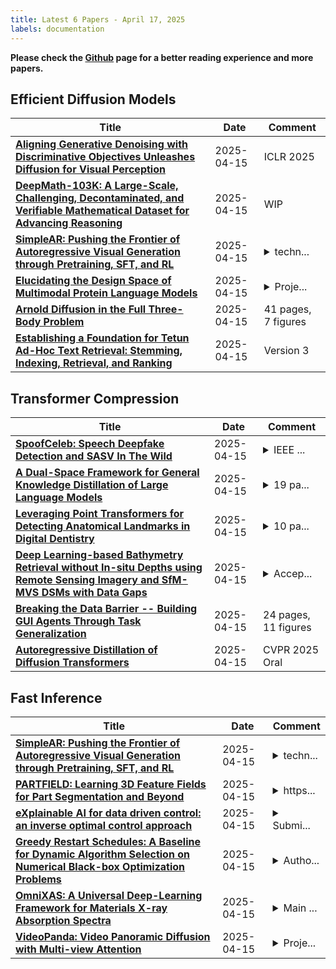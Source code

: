 ```yaml
---
title: Latest 6 Papers - April 17, 2025
labels: documentation
---
```

**Please check the [Github](https://github.com/zezhishao/MTS_Daily_ArXiv) page for a better reading experience and more papers.**

## Efficient Diffusion Models
| **Title** | **Date** | **Comment** |
| --- | --- | --- |
| **[Aligning Generative Denoising with Discriminative Objectives Unleashes Diffusion for Visual Perception](http://arxiv.org/abs/2504.11457v1)** | 2025-04-15 | ICLR 2025 |
| **[DeepMath-103K: A Large-Scale, Challenging, Decontaminated, and Verifiable Mathematical Dataset for Advancing Reasoning](http://arxiv.org/abs/2504.11456v1)** | 2025-04-15 | WIP |
| **[SimpleAR: Pushing the Frontier of Autoregressive Visual Generation through Pretraining, SFT, and RL](http://arxiv.org/abs/2504.11455v1)** | 2025-04-15 | <details><summary>techn...</summary><p>technical report, work in progress</p></details> |
| **[Elucidating the Design Space of Multimodal Protein Language Models](http://arxiv.org/abs/2504.11454v1)** | 2025-04-15 | <details><summary>Proje...</summary><p>Project Page: https://bytedance.github.io/dplm/dplm-2.1/</p></details> |
| **[Arnold Diffusion in the Full Three-Body Problem](http://arxiv.org/abs/2504.09273v2)** | 2025-04-15 | 41 pages, 7 figures |
| **[Establishing a Foundation for Tetun Ad-Hoc Text Retrieval: Stemming, Indexing, Retrieval, and Ranking](http://arxiv.org/abs/2412.11758v3)** | 2025-04-15 | Version 3 |

## Transformer Compression
| **Title** | **Date** | **Comment** |
| --- | --- | --- |
| **[SpoofCeleb: Speech Deepfake Detection and SASV In The Wild](http://arxiv.org/abs/2409.17285v2)** | 2025-04-15 | <details><summary>IEEE ...</summary><p>IEEE OJSP. Official document lives at: https://ieeexplore.ieee.org/stamp/stamp.jsp?arnumber=10839331</p></details> |
| **[A Dual-Space Framework for General Knowledge Distillation of Large Language Models](http://arxiv.org/abs/2504.11426v1)** | 2025-04-15 | <details><summary>19 pa...</summary><p>19 pages, 9 figures, 11 tables, under review. Code is available at: https://github.com/songmzhang/DSKDv2. arXiv admin note: text overlap with arXiv:2406.17328</p></details> |
| **[Leveraging Point Transformers for Detecting Anatomical Landmarks in Digital Dentistry](http://arxiv.org/abs/2504.11418v1)** | 2025-04-15 | <details><summary>10 pa...</summary><p>10 pages + references, 3 figures, MICCAI2024 3DTeethland Challenge submission</p></details> |
| **[Deep Learning-based Bathymetry Retrieval without In-situ Depths using Remote Sensing Imagery and SfM-MVS DSMs with Data Gaps](http://arxiv.org/abs/2504.11416v1)** | 2025-04-15 | <details><summary>Accep...</summary><p>Accepted for publication in ISPRS Journal of Photogrammetry and Remote Sensing</p></details> |
| **[Breaking the Data Barrier -- Building GUI Agents Through Task Generalization](http://arxiv.org/abs/2504.10127v2)** | 2025-04-15 | 24 pages, 11 figures |
| **[Autoregressive Distillation of Diffusion Transformers](http://arxiv.org/abs/2504.11295v1)** | 2025-04-15 | CVPR 2025 Oral |

## Fast Inference
| **Title** | **Date** | **Comment** |
| --- | --- | --- |
| **[SimpleAR: Pushing the Frontier of Autoregressive Visual Generation through Pretraining, SFT, and RL](http://arxiv.org/abs/2504.11455v1)** | 2025-04-15 | <details><summary>techn...</summary><p>technical report, work in progress</p></details> |
| **[PARTFIELD: Learning 3D Feature Fields for Part Segmentation and Beyond](http://arxiv.org/abs/2504.11451v1)** | 2025-04-15 | <details><summary>https...</summary><p>https://research.nvidia.com/labs/toronto-ai/partfield-release/</p></details> |
| **[eXplainable AI for data driven control: an inverse optimal control approach](http://arxiv.org/abs/2504.11446v1)** | 2025-04-15 | <details><summary>Submi...</summary><p>Submitted to CDC 2025</p></details> |
| **[Greedy Restart Schedules: A Baseline for Dynamic Algorithm Selection on Numerical Black-box Optimization Problems](http://arxiv.org/abs/2504.11440v1)** | 2025-04-15 | <details><summary>Autho...</summary><p>Author version. Accepted as full paper to be presented at the GECCO 2025 conference, July 14-18, M\'alaga, Spain. (DOI 10.1145/3712256.3726408)</p></details> |
| **[OmniXAS: A Universal Deep-Learning Framework for Materials X-ray Absorption Spectra](http://arxiv.org/abs/2409.19552v3)** | 2025-04-15 | <details><summary>Main ...</summary><p>Main manuscript: 23 pages, 14 figures. Supplemental material (13 pages, 6 figures) available as a separate file in arXiv ancillary files (additional downloadable files)</p></details> |
| **[VideoPanda: Video Panoramic Diffusion with Multi-view Attention](http://arxiv.org/abs/2504.11389v1)** | 2025-04-15 | <details><summary>Proje...</summary><p>Project website at https://research-staging.nvidia.com/labs/toronto-ai/VideoPanda/</p></details> |


